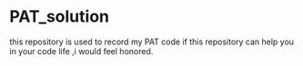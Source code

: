 # PAT_solution
this repository is used to record my PAT code
if this repository can help you in your code life ,i would feel honored.
